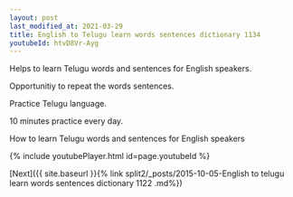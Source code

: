 ```yaml
---
layout: post
last_modified_at: 2021-03-29
title: English to Telugu learn words sentences dictionary 1134 
youtubeId: htvD8Vr-Ayg
---
```

 
 
Helps to learn Telugu words and sentences for English speakers.

Opportunitiy to repeat the words sentences. 

Practice Telugu language. 
 
10 minutes practice every day. 
 
How to learn Telugu words and sentences for English speakers 
 
{% include youtubePlayer.html id=page.youtubeId %}
 
 
[Next]({{ site.baseurl }}{% link  split2/_posts/2015-10-05-English to telugu learn words sentences dictionary 1122 .md%})
 
